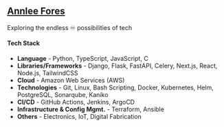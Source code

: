 ## [Annlee Fores](https://annleefores.com/)

Exploring the endless ♾️ possibilities of tech

#### Tech Stack
- **Language**  -  Python, TypeScript, JavaScript, C  
- **Libraries/Frameworks**  -  Django, Flask, FastAPI, Celery, Next.js, React, Node.js, TailwindCSS
- **Cloud**  -  Amazon Web Services (AWS)
- **Technologies**  -  Git, Linux, Bash Scripting, Docker, Kubernetes, Helm, PostgreSQL, Sonarqube, Kaniko
- **CI/CD**  -    GitHub Actions, Jenkins, ArgoCD
- **Infrastructure & Config Mgmt.**  -  Terraform, Ansible
- **Others**  -  Electronics, IoT, Digital Fabrication
